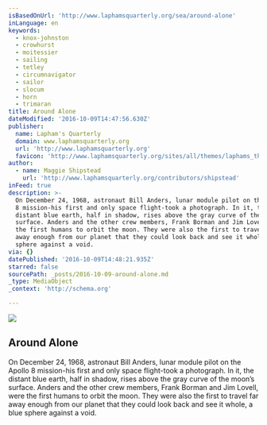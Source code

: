 ```yaml
---
isBasedOnUrl: 'http://www.laphamsquarterly.org/sea/around-alone'
inLanguage: en
keywords:
  - knox-johnston
  - crowhurst
  - moitessier
  - sailing
  - tetley
  - circumnavigator
  - sailor
  - slocum
  - horn
  - trimaran
title: Around Alone
dateModified: '2016-10-09T14:47:56.630Z'
publisher:
  name: Lapham's Quarterly
  domain: www.laphamsquarterly.org
  url: 'http://www.laphamsquarterly.org'
  favicon: 'http://www.laphamsquarterly.org/sites/all/themes/laphams_theme/favicon.ico'
author:
  - name: Maggie Shipstead
    url: 'http://www.laphamsquarterly.org/contributors/shipstead'
inFeed: true
description: >-
  On December 24, 1968, astronaut Bill Anders, lunar module pilot on the Apollo
  8 mission-his first and only space flight-took a photograph. In it, the
  distant blue earth, half in shadow, rises above the gray curve of the moon’s
  surface. Anders and the other crew members, Frank Borman and Jim Lovell, were
  the first humans to orbit the moon. They were also the first to travel far
  away enough from our planet that they could look back and see it whole, a blue
  sphere against a void.
via: {}
datePublished: '2016-10-09T14:48:21.935Z'
starred: false
sourcePath: _posts/2016-10-09-around-alone.md
_type: MediaObject
_context: 'http://schema.org'

---
```

<article style=""><img src="https://the-grid-user-content.s3-us-west-2.amazonaws.com/22033190-0995-4b23-8d48-b696f124d265.jpg" /><h1>Around Alone</h1><p>On December 24, 1968, astronaut Bill Anders, lunar module pilot on the Apollo 8 mission-his first and only space flight-took a photograph. In it, the distant blue earth, half in shadow, rises above the gray curve of the moon’s surface. Anders and the other crew members, Frank Borman and Jim Lovell, were the first humans to orbit the moon. They were also the first to travel far away enough from our planet that they could look back and see it whole, a blue sphere against a void.</p></article>